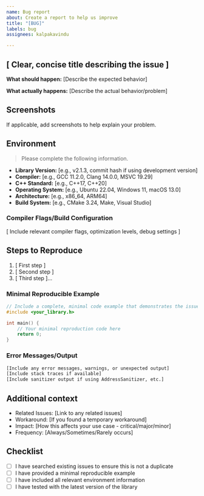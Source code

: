 ```yaml
---
name: Bug report
about: Create a report to help us improve
title: "[BUG]"
labels: bug
assignees: kalpakavindu

---
```


## [ Clear, concise title describing the issue ]
**What should happen:**
[Describe the expected behavior]

**What actually happens:**
[Describe the actual behavior/problem]

## Screenshots
If applicable, add screenshots to help explain your problem.


## Environment 
> Please complete the following information.

  - **Library Version:** [e.g., v2.1.3, commit hash if using development version]
  - **Compiler:** [e.g., GCC 11.2.0, Clang 14.0.0, MSVC 19.29]
  - **C++ Standard:** [e.g., C++17, C++20]
  - **Operating System:** [e.g., Ubuntu 22.04, Windows 11, macOS 13.0]
  - **Architecture:** [e.g., x86_64, ARM64]
  - **Build System:** [e.g., CMake 3.24, Make, Visual Studio]

### Compiler Flags/Build Configuration
[ Include relevant compiler flags, optimization levels, debug settings ]


## Steps to Reproduce
1. [ First step ]
2. [ Second step ]
3. [ Third step ]...

### Minimal Reproducible Example
```cpp
// Include a complete, minimal code example that demonstrates the issue
#include <your_library.h>

int main() {
    // Your minimal reproduction code here
    return 0;
}
```

### Error Messages/Output
```txt
[Include any error messages, warnings, or unexpected output]
[Include stack traces if available]
[Include sanitizer output if using AddressSanitizer, etc.]
```

## Additional context
  - Related Issues: [Link to any related issues]
  - Workaround: [If you found a temporary workaround]
  - Impact: [How this affects your use case - critical/major/minor]
  - Frequency: [Always/Sometimes/Rarely occurs]

## Checklist

  - [ ] I have searched existing issues to ensure this is not a duplicate
  - [ ] I have provided a minimal reproducible example
  - [ ] I have included all relevant environment information
  - [ ] I have tested with the latest version of the library
